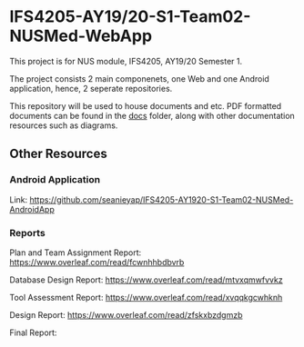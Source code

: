# IFS4205-AY19/20-S1-Team02-NUSMed-WebApp

This project is for NUS module, IFS4205, AY19/20 Semester 1.

The project consists 2 main componenets, one Web and one Android application, hence, 2 seperate repositories.

This repository will be used to house documents and etc. PDF formatted documents can be found in the [docs](docs) folder, along with other documentation resources such as diagrams.

## Other Resources

### Android Application
Link: https://github.com/seanieyap/IFS4205-AY1920-S1-Team02-NUSMed-AndroidApp

### Reports
Plan and Team Assignment Report: https://www.overleaf.com/read/fcwnhhbdbvrb

Database Design Report: https://www.overleaf.com/read/mtvxqmwfvvkz

Tool Assessment Report: https://www.overleaf.com/read/xvqqkgcwhknh

Design Report: https://www.overleaf.com/read/zfskxbzdgmzb

Final Report: 

